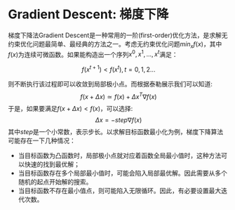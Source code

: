 # Gradient Descent: 梯度下降
梯度下降法Gradient Descent是一种常用的一阶(first-order)优化方法，是求解无约束优化问题最简单、最经典的方法之一。考虑无约束优化问题$min_xf(x)$，其中$f(x)$为连续可微函数。如果能构造出一个序列$x^0,x^1,...,x^t$满足：

$$
f(x^{t+1}) < f(x^t),t=0,1,2...
$$

则不断执行该过程即可以收敛到局部极小点。而根据泰勒展示我们可以知道:
$$
f(x+\Delta x) \simeq f(x) + \Delta x^T \nabla f(x)
$$
于是，如果要满足$f(x+\Delta x) < f(x)$，可以选择:
$$
\Delta x = -{step} \nabla f(x)
$$
其中$step$是一个小常数，表示步长。以求解目标函数最小化为例，梯度下降算法可能存在一下几种情况：
- 当目标函数为凸函数时，局部极小点就对应着函数全局最小值时，这种方法可以快速的找到最优解；
- 当目标函数存在多个局部最小值时，可能会陷入局部最优解。因此需要从多个随机的起点开始解的搜索。
- 当目标函数不存在最小值点，则可能陷入无限循环。因此，有必要设置最大迭代次数。

